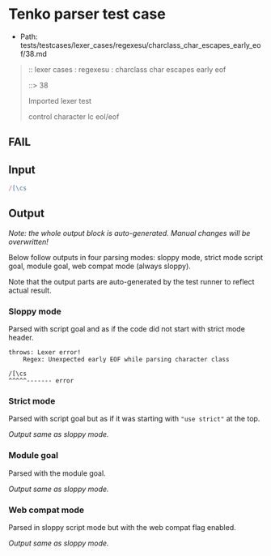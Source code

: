 # Tenko parser test case

- Path: tests/testcases/lexer_cases/regexesu/charclass_char_escapes_early_eof/38.md

> :: lexer cases : regexesu : charclass char escapes early eof
>
> ::> 38
>
> Imported lexer test
>
> control character lc eol/eof

## FAIL

## Input

`````js
/[\cs
`````

## Output

_Note: the whole output block is auto-generated. Manual changes will be overwritten!_

Below follow outputs in four parsing modes: sloppy mode, strict mode script goal, module goal, web compat mode (always sloppy).

Note that the output parts are auto-generated by the test runner to reflect actual result.

### Sloppy mode

Parsed with script goal and as if the code did not start with strict mode header.

`````
throws: Lexer error!
    Regex: Unexpected early EOF while parsing character class

/[\cs
^^^^^------- error
`````

### Strict mode

Parsed with script goal but as if it was starting with `"use strict"` at the top.

_Output same as sloppy mode._

### Module goal

Parsed with the module goal.

_Output same as sloppy mode._

### Web compat mode

Parsed in sloppy script mode but with the web compat flag enabled.

_Output same as sloppy mode._
